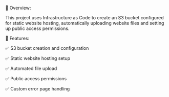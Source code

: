 🎯 Overview:

This project uses Infrastructure as Code to create an S3 bucket configured for static website hosting, automatically uploading website files and setting up public access permissions.

🔧 Features:

✅ S3 bucket creation and configuration

✅ Static website hosting setup

✅ Automated file upload

✅ Public access permissions

✅ Custom error page handling
